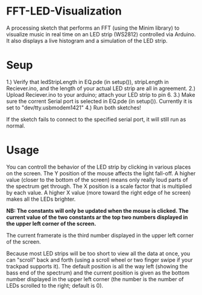 FFT-LED-Visualization
=====================

A processing sketch that performs an FFT (using the Minim library) to visualize music in real time on an LED strip (WS2812) controlled via Arduino.
It also displays a live histogram and a simulation of the LED strip.

Seup
=====================

1.) Verify that ledStripLength in EQ.pde (in setup()), stripLength in Reciever.ino, and the length of your actual LED strip are all in agreement.
2.) Upload Reciever.ino to your arduino; attach your LED strip to pin 6.
3.) Make sure the corrent Serial port is selected in EQ.pde (in setup()). Currently it is set to "dev/tty.usbmodem1421"
4.) Run both sketches!

If the sketch fails to connect to the specified serial port, it will still run as normal.

Usage
=====================

You can controll the behavior of the LED strip by clicking in various places on the screen. The Y position of the mouse affects the light fall-off. A higher value (closer to the bottom of the screen) means only really loud parts of the spectrum get through. The X position is a scale factor that is multiplied by each value. A higher X value (more toward the right edge of he screen) makes all the LEDs brighter.

**NB: The constants will only be updated when the mouse is clicked. The current value of the two constants ar the top two numbers displayed in the upper left corner of the screen.**

The current framerate is the third number displayed in the upper left corner of the screen.

Because most LED strips will be too short to view all the data at once, you can "scroll" back and forth (using a scroll wheel or two finger swipe if your trackpad supports it). The default position is all the way left (showing the bass end of the spectrum) and the current position is given as the bottom number displayed in the upper left corner (the number is the number of LEDs scrolled to the right; default is 0).